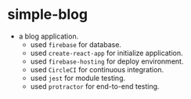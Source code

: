 # simple-blog

* a blog application.
  * used `firebase` for database.
  * used `create-react-app` for initialize application.
  * used `firebase-hosting` for deploy environment.
  * used `CircleCI` for continuous integration.
  * used `jest` for module testing.
  * used `protractor` for end-to-end testing.
